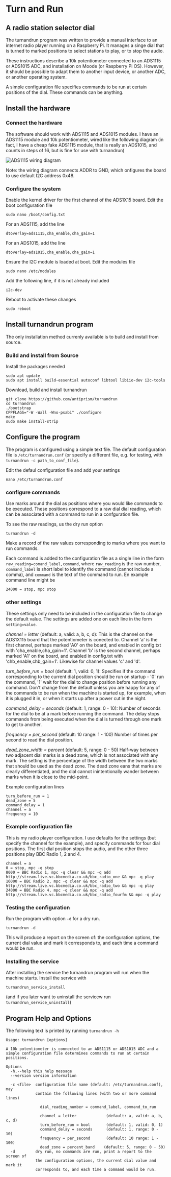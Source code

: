 # Turn and Run

## A radio station selector dial

The turnandrun program was written to provide a manual interface
to an internet radio player running on a Raspberry Pi. It manages
a singe dial that is turned to marked positions to select stations to
play, or to stop the audio.

These instructions describe a 10k potentiometer connected to an ADS1115
or ADS1015 ADC, and installation on Moode (or Raspberry Pi OS). However,
it should be possible to adapt them to another input device, or another
ADC, or another operating system.

A simple configuration file specifies commands to be run at certain
positions of the dial. These commands can be anything.

## Install the hardware

### Connect the hardware
The software should work with ADS1115 and ADS1015 modules. I have an
ADS1115 module and 10k potentiometer, wired like the following diagram
(in fact, I have a cheap fake ADS1115 module, that is really an ADS1015,
and counts in steps of 16, but is fine for use with turnandrun)

![ADS1115 wiring diagram](wiring_ads1x15.png)

Note: the wiring diagram connects ADDR to GND, which onfigures the board to
use default I2C address 0x48.

### Configure the system

Enable the kernel driver for the first channel of the ADS1X15 board.
Edit the boot configuration file
```
sudo nano /boot/config.txt
```
For an ADS1115, add the line
```
dtoverlay=ads1115,cha_enable,cha_gain=1
```
For an ADS1015, add the line
```
dtoverlay=ads1015,cha_enable,cha_gain=1
```

Ensure the I2C module is loaded at boot. Edit the modules file
```
sudo nano /etc/modules
```
Add the following line, if it is not already included
```
i2c-dev
```

Reboot to activate these changes
```
sudo reboot
```


## Install turnandrun program

The only installation method currenly available is to build and install
from source.

### Build and install from Source

Install the packages needed
```
sudo apt update
sudo apt install build-essential autoconf libtool libiio-dev i2c-tools
```

Download, build and install turnandrun
```
git clone https://github.com/antiprism/turnandrun
cd turnandrun
./bootstrap
CPPFLAGS="-W -Wall -Wno-psabi" ./configure
make
sudo make install-strip
```

## Configure the program

The program is configured using a simple text file. The default
configuration file is `/etc/turnandrun.conf` (or specify a different
file, e.g. for testing, with `turnandrun -c path_to_conf_file`).

Edit the defaul configuration file and add your settings
```
nano /etc/turnandrun.conf
```

### configure commands

Use marks around the dial as positions where you would like commands
to be executed. These positions correspond to a raw dial dial reading,
which can be associated with a command to run in a confguration file.

To see the raw readings, us the dry run option
```
turnandrun -d
```
Make a record of the raw values corresponding to marks where you
want to run commands.

Each command is added to the configuration file as a single line in
the form `raw_reading=comand_label,command`, where `raw_reading` is the
raw number, `command_label` is short label to identify the command
(cannot include a comma), and `command` is the text of
the command to run. En example command line might be
```
24000 = stop, mpc stop
```

### other settings

These settings only need to be included in the configuration file to
change the default value. The settings are added one on each line in
the form `setting=value`.

*channel = letter* (default: a, valid: a, b, c, d):
This is the channel on the ADS1X115 board that the potentiometer is
conected to. Channel 'a' is the first channel, perhaps marked 'A0'
on the board, and enabled in config.txt with 'cha_enable,cha_gain=1'.
Channel 'b' is the second channel, perhaps marked 'A1'
on the board, and enabled in config.txt with 'chb_enable,chb_gain=1'.
Likewise for channel values 'c' and 'd'.

*turn_before_run = bool* (default: 1, valid: 0, 1):
Specifies if the command corresponding to the current dial position
should be run on startup - '0' run the command, '1' wait for the dial
to change position before running any command. Don't
change from the default unless you are happy for any of the commands
to be run when the machine is started up, for example, when it is plugged
it in, or when it starts up after a power cut in the night.

*command_delay = seconds* (default: 1, range: 0 - 10):
Number of seconds for the dial to be at a mark before running the
command. The delay stops commands from being executed when the dial
is turned through one mark to get to another.

*frequency = per_second* (default: 10 range: 1 - 100)
Number of times per second to read the dial position.

*dead_zone_width = percent* (default: 5, range: 0 - 50)
Half-way between two adjacent dial marks is a dead zone, which is not
associated with any mark. The setting is the percentage of the width
between the two marks that should be used as the dead zone. The dead
zone eans that marks are clearly differentiated, and the dial cannot
inintentionally wander between marks when it is close to the mid-point.

Example configuration lines
```
turn_before_run = 1
dead_zone = 5
command_delay = 1
channel = a  
frequency = 10
```

### Example configuration file

This is my radio player configuration. I use defaults for the settings
(but specify the channel for the example), and specify commands for
four dial positions. The first dial position stops the audio, and the
other three positions play BBC Radio 1, 2 and 4.
```
channel = a  
0 = stop, mpc -q stop
8000 = BBC Radio 1, mpc -q clear && mpc -q add http://stream.live.vc.bbcmedia.co.uk/bbc_radio_one && mpc -q play
16000 = BBC Radio 2, mpc -q clear && mpc -q add http://stream.live.vc.bbcmedia.co.uk/bbc_radio_two && mpc -q play
24000 = BBC Radio 4, mpc -q clear && mpc -q add http://stream.live.vc.bbcmedia.co.uk/bbc_radio_fourfm && mpc -q play

```

### Testing the configuration

Run the program with option `-d` for a dry run.
```
turnandrun -d
```
This will produce a report on the screen of: the configuration options,
the current dial value and mark it corresponds to, and each time a command
would be run.

### Installing the service

After installing the service the turnandrun program will run
when the machine starts. Install the service with
```
turnandrun_service_install
```
(and if you later want to uninstall the servicew run
`turnandrun_service_uninstall`)


## Program Help and Options

The following text is printed by running `turnandrun -h`

```
Usage: turnandrun [options]

A 10k potentiometer is connected to an ADS1115 or ADS1015 ADC and a
simple configuration file determines commands to run at certain
positions.

Options
  -h,--help this help message
  --version version information

  -c <file>  configuration file name (default: /etc/turnandrun.conf), may
             contain the following lines (with two or more command lines)

               dial_reading_number = command_label, command_to_run

               channel = letter             (default: a, valid: a, b, c, d)
               turn_before_run = bool       (default: 1, valid: 0, 1)
               command_delay = seconds      (default: 1, range: 0 - 10)
               frequency = per_second       (default: 10 range: 1 - 100)
               dead_zone = percent_band    (default: 5, range: 0 - 50)
  -d         dry run, no commands are run, print a report to the screen of
             the configuration options, the current dial value and mark it
             corresponds to, and each time a command would be run.

```

